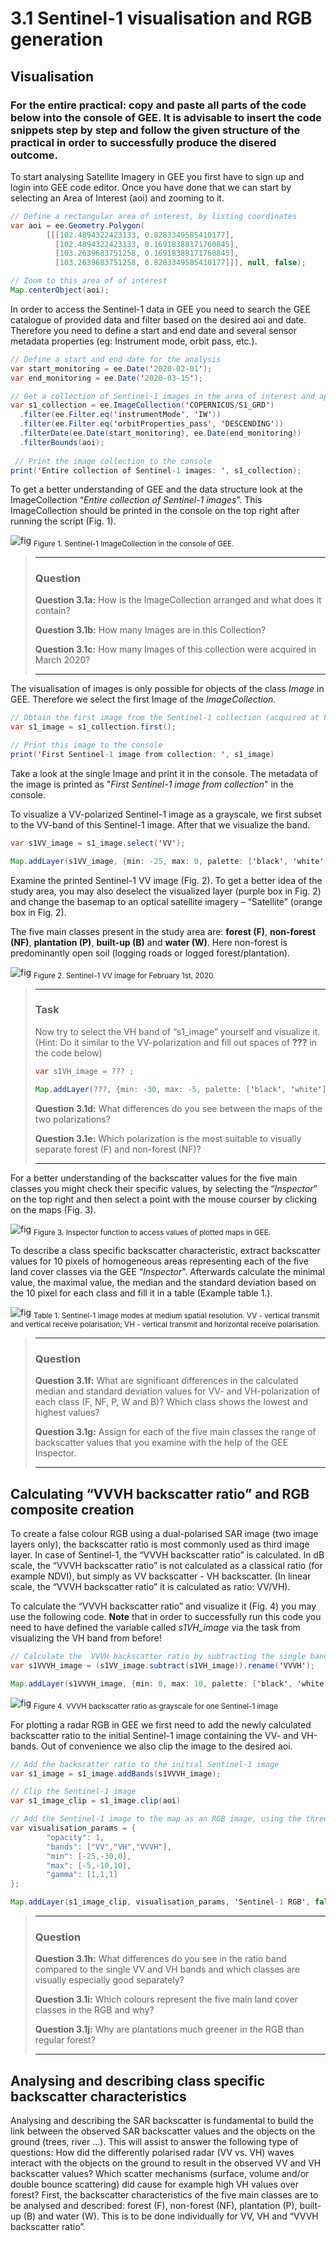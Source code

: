 # 3.1	Sentinel-1 visualisation and RGB generation
## Visualisation
### For the entire practical: copy and paste all parts of the code below into the console of GEE. It is advisable to insert the code snippets step by step and follow the given structure of the practical in order to successfully produce the disered outcome.

To start analysing Satellite Imagery in GEE you first have to sign up and login into GEE code editor. Once you have done that we can start by selecting an Area of Interest (aoi) and zooming to it.

```java
// Define a rectangular area of interest, by listing coordinates
var aoi = ee.Geometry.Polygon(
        [[[102.4894322423133, 0.8283349585410177],
          [102.4894322423133, 0.16918388171760845],
          [103.2639683751258, 0.16918388171760845],
          [103.2639683751258, 0.8283349585410177]]], null, false);

// Zoom to this area of of interest
Map.centerObject(aoi);
```
In order to access the Sentinel-1 data in GEE you need to search the GEE catalogue of provided data and filter based on the desired aoi and date. Therefore you need to define a start and end date and several sensor metadata properties (eg: Instrument mode, orbit pass, etc.).

```java
// Define a start and end date for the analysis
var start_monitoring = ee.Date('2020-02-01');
var end_monitoring = ee.Date('2020-03-15');

// Get a collection of Sentinel-1 images in the area of interest and apply some filters
var s1_collection = ee.ImageCollection('COPERNICUS/S1_GRD')
  .filter(ee.Filter.eq('instrumentMode', 'IW'))
  .filter(ee.Filter.eq('orbitProperties_pass', 'DESCENDING'))
  .filterDate(ee.Date(start_monitoring), ee.Date(end_monitoring))
  .filterBounds(aoi);
  
 // Print the image collection to the console
print('Entire collection of Sentinel-1 images: ', s1_collection);
```

To get a better understanding of GEE and the data structure look at the ImageCollection “_Entire collection of Sentinel-1 images_”. This ImageCollection should be printed in the console on the top right after running the script (Fig. 1).

![fig](/figures/figure_04.png)
<sub>Figure 1. Sentinel-1 ImageCollection in the console of GEE. </sub>

> ___
> ### Question
> __Question 3.1a:__ How is the ImageCollection arranged and what does it contain? 
> 
> __Question 3.1b:__ How many Images are in this Collection?
> 
> __Question 3.1c:__ How many Images of this collection were acquired in March 2020?
> ___

The visualisation of images is only possible for objects of the class _Image_ in GEE. Therefore we select the first Image of the _ImageCollection_. 

```java
// Obtain the first image from the Sentinel-1 collection (acquired at February 1st, 2020)
var s1_image = s1_collection.first();

// Print this image to the console
print('First Sentinel-1 image from collection: ', s1_image)
```
Take a look at the single Image and print it in the console. The metadata of the image is printed as "_First Sentinel-1 image from collection_" in the console.

To visualize a VV-polarized Sentinel-1 image as a grayscale, we first subset to the VV-band of this Sentinel-1 image. After that we visualize the band.

```java
var s1VV_image = s1_image.select('VV');

Map.addLayer(s1VV_image, {min: -25, max: 0, palette: ['black', 'white']}, 'Sentinel-1 VV image', false);
```

Examine the printed Sentinel-1 VV image (Fig. 2). To get a better idea of the study area, you may also deselect the visualized layer (purple box in Fig. 2) and change the basemap to an optical satellite imagery – “Satellite” (orange box in Fig. 2). 

The five main classes present in the study area are: __forest (F)__, __non-forest (NF)__, __plantation (P)__, __built-up (B)__ and __water (W)__. Here non-forest is predominantly open soil (logging roads or logged forest/plantation). 

![fig](/figures/figure_05.png)
<sub>Figure 2. Sentinel-1 VV image for February 1st, 2020. </sub>

> ___
> ### Task
> Now try to select the VH band of “s1_image” yourself and visualize it.
> (Hint: Do it similar to the VV-polarization and fill out spaces of __???__ in the code below)
>
> ```java
> var s1VH_image = ??? ;
> 
> Map.addLayer(???, {min: -30, max: -5, palette: ['black', 'white']}, 'Sentinel-1 VH image', false);
> ```
> __Question 3.1d:__ What differences do you see between the maps of the two polarizations?
> 
> __Question 3.1e:__ Which polarization is the most suitable to visually separate forest (F) and non-forest (NF)? 
> ___

For a better understanding of the backscatter values for the five main classes you might check their specific values, by selecting the “_Inspector_” on the top right and then select a point with the mouse courser by clicking on the maps (Fig. 3).

![fig](/figures/figure_06.png)
<sub>Figure 3. Inspector function to access values of plotted maps in GEE. </sub>

To describe a class specific backscatter characteristic, extract backscatter values for 10 pixels of homogeneous areas representing each of the five land cover classes via the GEE “_Inspector_”. Afterwards calculate the minimal value, the maximal value, the median and the standard deviation based on the 10 pixel for each class and fill it in a table (Example table 1.).

![fig](/figures/table_01.PNG)
<sub> Table 1. Sentinel-1 image modes at medium spatial resolution. VV - vertical transmit and vertical receive polarisation; VH - vertical transmit and horizontal receive polarisation. </sub>

> ___
> ### Question
> 
> __Question 3.1f:__ What are significant differences in the calculated median and standard deviation values for VV- and VH-polarization  of each class (F, NF, P, W and B)? Which class shows the lowest and highest values?
> 
> __Question 3.1g:__ Assign for each of the five main classes the range of backscatter values that you examine with the help of the GEE Inspector.
> ___

## Calculating “VVVH backscatter ratio” and RGB composite creation

To create a false colour RGB using a dual-polarised SAR image (two image layers only), the backscatter ratio is most commonly used as third image layer. In case of Sentinel-1, the “VVVH backscatter ratio” is calculated.
In dB scale, the “VVVH backscatter ratio” is not calculated as a classical ratio (for example NDVI), but simply as VV backscatter - VH backscatter. (In linear scale, the “VVVH backscatter ratio” it is calculated as ratio: VV/VH).

To calculate the “VVVH backscatter ratio” and visualize it (Fig. 4) you may use the following code. 
__Note__ that in order to successfully run this code you need to have defined the variable called _s1VH_image_ via the task from visualizing the VH band from before!

```java
// Calculate the  VVVH backscatter ratio by subtracting the single bands of VV and VH
var s1VVVH_image = (s1VV_image.subtract(s1VH_image)).rename('VVVH');

Map.addLayer(s1VVVH_image, {min: 0, max: 10, palette: ['black', 'white']}, 'Sentinel-1 VVVH image', false);
```

![fig](/figures/figure_07.png)
<sub> Figure 4. VVVH backscatter ratio as grayscale for one Sentinel-1 image </sub>

For plotting a radar RGB in GEE we first need to add the newly calculated backscatter ratio to the initial Sentinel-1 image containing the VV- and VH-bands. Out of convenience we also clip the image to the desired aoi.

```java
// Add the backscatter ratio to the initial Sentinel-1 image
var s1_image = s1_image.addBands(s1VVVH_image);

// Clip the Sentinel-1 image
var s1_image_clip = s1_image.clip(aoi)

// Add the Sentinel-1 image to the map as an RGB image, using the three bands VV, VH and VV/VH
var visualisation_params = {
        "opacity": 1,
        "bands": ["VV","VH","VVVH"],
        "min": [-25,-30,0],
        "max": [-5,-10,10],
        "gamma": [1,1,1]
};

Map.addLayer(s1_image_clip, visualisation_params, 'Sentinel-1 RGB', false)
```
> ___
> ### Question
> __Question 3.1h:__ What differences do you see in the ratio band compared to the single VV and VH bands and which classes are visually especially good separately?
>
> __Question 3.1i:__ Which colours represent the five main land cover classes in the RGB and why?
>
>__Question 3.1j:__ Why are plantations much greener in the RGB than regular forest?
> ___

## Analysing and describing class specific backscatter characteristics
Analysing and describing the SAR backscatter is fundamental to build the link between the observed SAR backscatter values and the objects on the ground (trees, river ...). This will assist to answer the following type of questions: How did the differently polarised radar (VV vs. VH) waves interact with the objects on the ground to result in the observed VV and VH backscatter values? Which scatter mechanisms (surface, volume and/or double bounce scattering) did cause for example high VH values over forest? 
First, the backscatter characteristics of the five main classes are to be analysed and described: forest (F), non-forest (NF), plantation (P), built-up (B) and water (W). This is to be done individually for VV, VH and “VVVH backscatter ratio”. 
